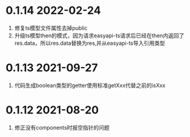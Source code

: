 # 0.1.14 2022-02-24
1. 修复ts模型文件属性去掉public
2. 升级ts模型then的模式，因为请求easyapi-ts请求后已经在then内返回了res.data，所以res.data替换为res,并从easyapi-ts导入引用类型

# 0.1.13 2021-09-27
1. 代码生成boolean类型的getter使用标准getXxx代替之前的isXxx

# 0.1.12 2021-08-20
1. 修正没有components时报空指针的问题